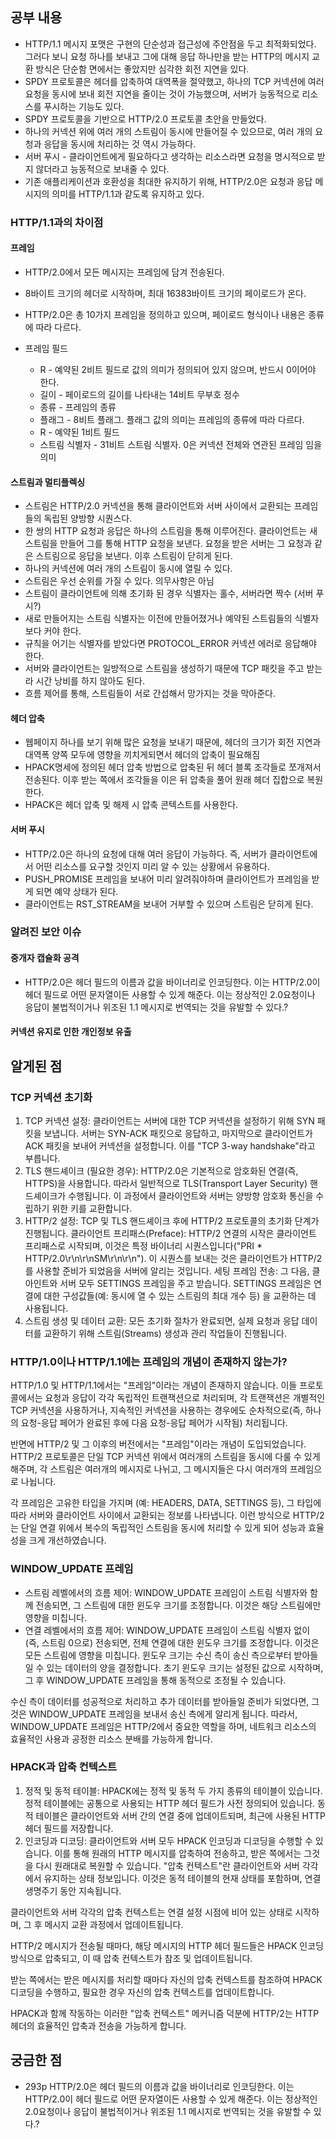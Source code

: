 ## 공부 내용

- HTTP/1.1 메시지 포맷은 구현의 단순성과 접근성에 주안점을 두고 최적화되었다. 그러다 보니 요청 하나를 보내고 그에 대해 응답 하나만을 받는 HTTP의 메시지 교환 방식은 단순함 면에서는 좋았지만 심각한 회전 지연을 있다.
- SPDY 프로토콜은 헤더를 압축하여 대역폭을 절약했고, 하나의 TCP 커넥션에 여러 요청을 동시에 보내 회전 지연을 줄이는 것이 가능했으며, 서버가 능동적으로 리소스를 푸시하는 기능도 있다.
- SPDY 프로토콜을 기반으로 HTTP/2.0 프로토콜 초안을 만들었다.
- 하나의 커넥션 위에 여러 개의 스트림이 동시에 만들어질 수 있으므로, 여러 개의 요청과 응답을 동시에 처리하는 것 역시 가능하다.
- 서버 푸시 - 클라이언트에게 필요하다고 생각하는 리소스라면 요청을 명시적으로 받지 않더라고 능동적으로 보내줄 수 있다.
- 기존 애플리케이션과 호환성을 최대한 유지하기 위해, HTTP/2.0은 요청과 응답 메시지의 의미를 HTTP/1.1과 같도록 유지하고 있다.

### HTTP/1.1과의 차이점

#### 프레임

- HTTP/2.0에서 모든 메시지는 프레임에 담겨 전송된다.
- 8바이트 크기의 헤더로 시작하며, 최대 16383바이트 크기의 페이로드가 온다.
- HTTP/2.0은 총 10가지 프레임을 정의하고 있으며, 페이로드 형식이나 내용은 종류에 따라 다르다.

- 프레임 필드
  - R - 예약된 2비트 필드로 값의 의미가 정의되어 있지 않으며, 반드시 0이어야 한다.
  - 길이 - 페이로드의 길이를 나타내는 14비트 무부호 정수
  - 종류 - 프레임의 종류
  - 플래그 - 8비트 플래그. 플래그 값의 의미는 프레임의 종류에 따라 다르다.
  - R - 예약된 1비트 필드
  - 스트림 식별자 - 31비트 스트림 식별자. 0은 커넥션 전체와 연관된 프레임 임을 의미

#### 스트림과 멀티플렉싱

- 스트림은 HTTP/2.0 커넥션을 통해 클라이언트와 서버 사이에서 교환되는 프레임들의 독립된 양방향 시퀀스다.
- 한 쌍의 HTTP 요청과 응답은 하나의 스트림을 통해 이루어진다. 클라이언트는 새 스트림을 만들어 그를 통해 HTTP 요청을 보낸다. 요청을 받은 서버는 그 요청과 같은 스트림으로 응답을 보낸다. 이후 스트림이 닫히게 된다.
- 하나의 커넥션에 여러 개의 스트림이 동시에 열릴 수 있다.
- 스트림은 우선 순위를 가질 수 있다. 의무사항은 아님
- 스트림이 클라이언트에 의해 초기화 된 경우 식별자는 홀수, 서버라면 짝수 (서버 푸시?)
- 새로 만들어지는 스트림 식별자는 이전에 만들어졌거나 예약된 스트림들의 식별자보다 커야 한다.
- 규칙을 어기는 식별자를 받았다면 PROTOCOL_ERROR 커넥션 에러로 응답해야 한다.
- 서버와 클라이언트는 일방적으로 스트림을 생성하기 때문에 TCP 패킷을 주고 받는라 시간 낭비를 하지 않아도 된다.
- 흐름 제어를 통해, 스트림들이 서로 간섭해서 망가지는 것을 막아준다.

#### 헤더 압축

- 웹페이지 하나를 보기 위해 많은 요청을 보내기 때문에, 헤더의 크기가 회전 지연과 대역폭 양쪽 모두에 영향을 끼치게되면서 헤더의 압축이 필요해짐
- HPACK명세에 정의된 헤더 압축 방법으로 압축된 뒤 헤더 블록 조각들로 쪼개져서 전송된다. 이후 받는 쪽에서 조각들을 이은 뒤 압축을 풀어 원래 헤더 집합으로 복원한다.
- HPACK은 헤더 압축 및 해제 시 압축 콘텍스트를 사용한다.

#### 서버 푸시

- HTTP/2.0은 하나의 요청에 대해 여러 응답이 가능하다. 즉, 서버가 클라이언트에서 어떤 리소스를 요구할 것인지 미리 알 수 있는 상황에서 유용하다.
- PUSH_PROMISE 프레임을 보내어 미리 알려줘야하며 클라이언트가 프레임을 받게 되면 예약 상태가 된다.
- 클라이언트는 RST_STREAM을 보내어 거부할 수 있으며 스트림은 닫히게 된다.

### 알려진 보안 이슈

#### 중개자 캡슐화 공격

- HTTP/2.0은 헤더 필드의 이름과 값을 바이너리로 인코딩한다. 이는 HTTP/2.0이 헤더 필드로 어떤 문자열이든 사용할 수 있게 해준다. 이는 정상적인 2.0요청이나 응답이 불법적이거나 위조된 1.1 메시지로 번역되는 것을 유발할 수 있다.?

#### 커넥션 유지로 인한 개인정보 유출

## 알게된 점

### TCP 커넥션 초기화

1. TCP 커넥션 설정: 클라이언트는 서버에 대한 TCP 커넥션을 설정하기 위해 SYN 패킷을 보냅니다. 서버는 SYN-ACK 패킷으로 응답하고, 마지막으로 클라이언트가 ACK 패킷을 보내어 커넥션을 설정합니다. 이를 "TCP 3-way handshake"라고 부릅니다.
2. TLS 핸드셰이크 (필요한 경우): HTTP/2.0은 기본적으로 암호화된 연결(즉, HTTPS)을 사용합니다. 따라서 일반적으로 TLS(Transport Layer Security) 핸드셰이크가 수행됩니다. 이 과정에서 클라이언트와 서버는 양방향 암호화 통신을 수립하기 위한 키를 교환합니다.
3. HTTP/2 설정: TCP 및 TLS 핸드셰이크 후에 HTTP/2 프로토콜의 초기화 단계가 진행됩니다.
   클라이언트 프리패스(Preface): HTTP/2 연결의 시작은 클라이언트 프리패스로 시작되며, 이것은 특정 바이너리 시퀀스입니다("PRI \* HTTP/2.0\r\n\r\nSM\r\n\r\n"). 이 시퀀스를 보내는 것은 클라이언트가 HTTP/2를 사용할 준비가 되었음을 서버에 알리는 것입니다.
   세팅 프레임 전송: 그 다음, 클아인트와 서버 모두 SETTINGS 프레임을 주고 받습니다. SETTINGS 프레임은 연결에 대한 구성값들(예: 동시에 열 수 있는 스트림의 최대 개수 등) 을 교환하는 데 사용됩니다.
4. 스트림 생성 및 데이터 교환: 모든 초기화 절차가 완료되면, 실제 요청과 응답 데이터를 교환하기 위해 스트림(Streams) 생성과 관리 작업들이 진행됩니다.

### HTTP/1.0이나 HTTP/1.1에는 프레임의 개념이 존재하지 않는가?

HTTP/1.0 및 HTTP/1.1에서는 "프레임"이라는 개념이 존재하지 않습니다. 이들 프로토콜에서는 요청과 응답이 각각 독립적인 트랜잭션으로 처리되며, 각 트랜잭션은 개별적인 TCP 커넥션을 사용하거나, 지속적인 커넥션을 사용하는 경우에도 순차적으로(즉, 하나의 요청-응답 페어가 완료된 후에 다음 요청-응답 페어가 시작됨) 처리됩니다.

반면에 HTTP/2 및 그 이후의 버전에서는 "프레임"이라는 개념이 도입되었습니다. HTTP/2 프로토콜은 단일 TCP 커넥션 위에서 여러개의 스트림을 동시에 다룰 수 있게 해주며, 각 스트림은 여러개의 메시지로 나뉘고, 그 메시지들은 다시 여러개의 프레임으로 나뉩니다.

각 프레임은 고유한 타입을 가지며 (예: HEADERS, DATA, SETTINGS 등), 그 타입에 따라 서버와 클라이언트 사이에서 교환되는 정보를 나타냅니다. 이런 방식으로 HTTP/2는 단일 연결 위에서 복수의 독립적인 스트림을 동시에 처리할 수 있게 되어 성능과 효율성을 크게 개선하였습니다.

### WINDOW_UPDATE 프레임

- 스트림 레벨에서의 흐름 제어: WINDOW_UPDATE 프레임이 스트림 식별자와 함께 전송되면, 그 스트림에 대한 윈도우 크기를 조정합니다. 이것은 해당 스트림에만 영향을 미칩니다.
- 연결 레벨에서의 흐름 제어: WINDOW_UPDATE 프레임이 스트림 식별자 없이 (즉, 스트림 0으로) 전송되면, 전체 연결에 대한 윈도우 크기를 조정합니다. 이것은 모든 스트림에 영향을 미칩니다.
  윈도우 크기는 수신 측이 송신 측으로부터 받아들일 수 있는 데이터의 양을 결정합니다. 초기 윈도우 크기는 설정된 값으로 시작하며, 그 후 WINDOW_UPDATE 프레임을 통해 동적으로 조정될 수 있습니다.

수신 측이 데이터를 성공적으로 처리하고 추가 데이터를 받아들일 준비가 되었다면, 그것은 WINDOW_UPDATE 프레임을 보내서 송신 측에게 알리게 됩니다.
따라서, WINDOW_UPDATE 프레임은 HTTP/2에서 중요한 역할을 하며, 네트워크 리소스의 효율적인 사용과 공정한 리소스 분배를 가능하게 합니다.

### HPACK과 압축 컨텍스트

1. 정적 및 동적 테이블: HPACK에는 정적 및 동적 두 가지 종류의 테이블이 있습니다. 정적 테이블에는 공통으로 사용되는 HTTP 헤더 필드가 사전 정의되어 있습니다. 동적 테이블은 클라이언트와 서버 간의 연결 중에 업데이트되며, 최근에 사용된 HTTP 헤더 필드를 저장합니다.
2. 인코딩과 디코딩: 클라이언트와 서버 모두 HPACK 인코딩과 디코딩을 수행할 수 있습니다. 이를 통해 원래의 HTTP 메시지를 압축하여 전송하고, 받은 쪽에서는 그것을 다시 원래대로 복원할 수 있습니다.
   "압축 컨텍스트"란 클라이언트와 서버 각각에서 유지하는 상태 정보입니다. 이것은 동적 테이블의 현재 상태를 포함하며, 연결 생명주기 동안 지속됩니다.

클라이언트와 서버 각각의 압축 컨텍스트는 연결 설정 시점에 비어 있는 상태로 시작하며, 그 후 메시지 교환 과정에서 업데이트됩니다.

HTTP/2 메시지가 전송될 때마다, 해당 메시지의 HTTP 헤더 필드들은 HPACK 인코딩 방식으로 압축되고, 이 때 압축 컨텍스트가 참조 및 업데이트됩니다.

받는 쪽에서는 받은 메시지를 처리할 때마다 자신의 압축 컨텍스트를 참조하여 HPACK 디코딩을 수행하고, 필요한 경우 자신의 압축 컨텍스트를 업데이트합니다.

HPACK과 함께 작동하는 이러한 "압축 컨텍스트" 메커니즘 덕분에 HTTP/2는 HTTP 헤더의 효율적인 압축과 전송을 가능하게 합니다.

## 궁금한 점

- 293p HTTP/2.0은 헤더 필드의 이름과 값을 바이너리로 인코딩한다. 이는 HTTP/2.0이 헤더 필드로 어떤 문자열이든 사용할 수 있게 해준다. 이는 정상적인 2.0요청이나 응답이 불법적이거나 위조된 1.1 메시지로 번역되는 것을 유발할 수 있다.?
